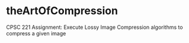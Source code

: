 # theArtOfCompression
CPSC 221 Assignment: Execute Lossy Image Compression algorithms to compress a given image
